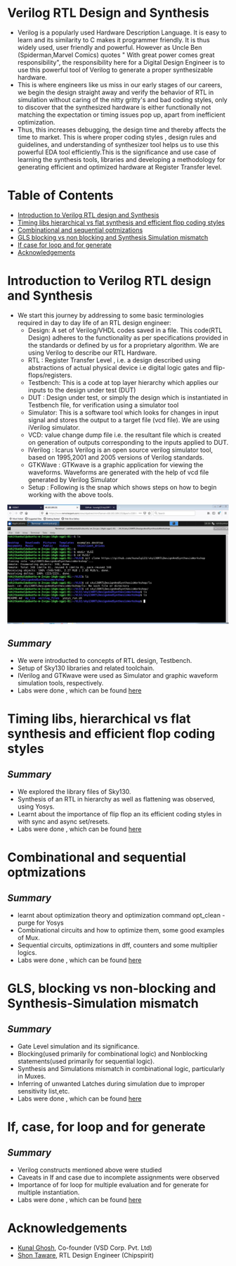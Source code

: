 # Verilog RTL Design and Synthesis 
 - Verilog is a popularly used Hardware Description Language. It is easy to learn and its similarity to C makes it programmer friendly. It is thus widely used, user friendly and powerful. However as Uncle Ben (Spiderman,Marvel Comics) quotes " With great power comes great responsibility",  the responsibility here for a Digital Design Engineer is to use this powerful tool of Verilog to generate a proper  synthesizable hardware. 
 - This is where engineers like us miss in our early stages of our careers, we begin the design straight away and verify the behavior of RTL in  simulation without caring of the nitty gritty's and bad coding styles, only to discover that the synthesized hardware is either functionally not matching the expectation or timing issues pop up, apart from inefficient optimization. 
 - Thus, this increases debugging, the design time and thereby affects the time to market. This is where proper coding styles , design rules and guidelines, and understanding of synthesizer tool helps us to use this powerful EDA tool efficiently.This is the significance and use case of learning the synthesis tools, libraries and developing a methodology for generating efficient and optimized hardware at Register Transfer level.
  
# Table of Contents
- [ Introduction to Verilog RTL design and Synthesis](https://github.com/iamrk-vlsi/RTL_Design_and_Synthesis_using_SKY130PDK_Yosys_iVerilog/blob/main/README.md#Introduction-to-Verilog-RTL-design-and-Synthesis)
- [Timing libs hierarchical vs flat synthesis and efficient flop coding styles](https://github.com/iamrk-vlsi/RTL_Design_and_Synthesis_using_SKY130PDK_Yosys_iVerilog/blob/main/README.md#Timing-libs-hierarchical-vs-flat-synthesis-and-efficient-flop-coding-styles)
- [Combinational and sequential optmizations](#Combinational-and-sequential-optmizations)
- [GLS blocking vs non blocking and Synthesis Simulation mismatch](https://github.com/iamrk-vlsi/RTL_Design_and_Synthesis_using_SKY130PDK_Yosys_iVerilog/blob/main/README.md#GLS-blocking-vs-non-blocking-and-Synthesis-Simulation-mismatch) 
- [If case for loop and for generate](https://github.com/iamrk-vlsi/RTL_Design_and_Synthesis_using_SKY130PDK_Yosys_iVerilog/blob/main/README.md#If-case-for-loop-and-for-generate)
- [Acknowledgements](https://github.com/iamrk-vlsi/RTL_Design_and_Synthesis_using_SKY130PDK_Yosys_iVerilog/blob/main/README.md#Acknowledgements)

# Introduction to Verilog RTL design and Synthesis
- We start this journey by addressing to some basic terminologies required in day to day life of an RTL design engineer:
  - Design: A set of Verilog/VHDL codes saved in a file. This code(RTL Design) adheres to the functionality as per specifications provided in the standards or defined by us for a proprietary algorithm. We are using Verilog to describe our RTL Hardware.
  - RTL : Register Transfer Level , i.e. a design described using abstractions of actual physical device i.e digital logic gates and flip-flops/registers. 
  - Testbench: This is a code at top layer hierarchy which applies our inputs to the design under test (DUT)
  - DUT : Design under test, or simply the design which is instantiated in Testbench file, for verification using a simulator tool
  - Simulator: This is a software tool which looks for changes in input signal and stores the output to a target file (vcd file). We are using iVerilog simulator.  
  - VCD: value change dump file i.e. the resultant file which is created on generation of outputs corresponding to the inputs applied to DUT.
  - IVerilog : Icarus Verilog is an open source verilog simulator tool, based on 1995,2001 and 2005 versions of Verilog standards.
  - GTKWave : GTKwave is a graphic application for viewing the waveforms.  Waveforms are generated with the help of vcd file generated by Verilog Simulator
  - Setup : Following is the snap which shows steps on how to begin working with the above tools.
 
<img src="D1/Labs/8.JPG">

## *Summary*
- We were introducted to concepts of RTL design, Testbench.
- Setup of Sky130 libraries and related toolchain.
- IVerilog and GTKwave were used as Simulator and graphic waveform simulation tools, respectively.
- Labs were done , which can be found [here](https://github.com/iamrk-vlsi/RTL_Design_and_Synthesis_using_SKY130PDK_Yosys_iVerilog/tree/main/D1/Labs)

# Timing libs, hierarchical vs flat synthesis and efficient flop coding styles  

## *Summary*
- We explored the library files of Sky130.
- Synthesis of an RTL in hierarchy as well as flattening was observed, using Yosys.
- Learnt about the importance of flip flop an its efficient coding styles in with sync and async set/resets.
- Labs were done , which can be found [here](https://github.com/iamrk-vlsi/RTL_Design_and_Synthesis_using_SKY130PDK_Yosys_iVerilog/tree/main/D2/Labs)

# Combinational and sequential optmizations

## *Summary*
- learnt about optimization theory and optimization command opt_clean -purge for Yosys
- Combinational circuits and how to optimize them, some good examples of Mux.
- Sequential circuits, optimizations in dff, counters and some multiplier logics.
- Labs were done , which can be found [here](https://github.com/iamrk-vlsi/RTL_Design_and_Synthesis_using_SKY130PDK_Yosys_iVerilog/tree/main/D3/Labs)

# GLS, blocking vs non-blocking and Synthesis-Simulation mismatch

## *Summary*
- Gate Level simulation and its significance.
- Blocking(used primarily for combinational logic) and Nonblocking statements(used primarily for sequential logic).
- Synthesis and Simulations mismatch in combinational logic, particularly in Muxes.
- Inferring of unwanted Latches during simulation due to improper sensitivity list,etc.
- Labs were done , which can be found [here](https://github.com/iamrk-vlsi/RTL_Design_and_Synthesis_using_SKY130PDK_Yosys_iVerilog/tree/main/D4/Labs)

# If, case, for loop and for generate

## *Summary*
- Verilog constructs mentioned above were studied
- Caveats in If and case due to incomplete assignments were observed
- Importance of for loop for multiple evaluation and for generate for multiple instantiation.
- Labs were done , which can be found [here](https://github.com/iamrk-vlsi/RTL_Design_and_Synthesis_using_SKY130PDK_Yosys_iVerilog/tree/main/D5/Labs)

# Acknowledgements
- [Kunal Ghosh](https://github.com/kunalg123), Co-founder (VSD Corp. Pvt. Ltd)
- [Shon Taware](https://github.com/ShonTaware), RTL Design Engineer (Chipspirit)
